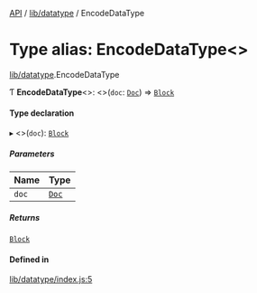 [API](../README.md) / [lib/datatype](../modules/lib_datatype.md) / EncodeDataType

# Type alias: EncodeDataType<\>

[lib/datatype](../modules/lib_datatype.md).EncodeDataType

Ƭ **EncodeDataType**<\>: <\>(`doc`: [`Doc`](lib_types.Doc.md)) => [`Block`](lib_types.Block.md)

#### Type declaration

▸ <\>(`doc`): [`Block`](lib_types.Block.md)

##### Parameters

| Name | Type |
| :------ | :------ |
| `doc` | [`Doc`](lib_types.Doc.md) |

##### Returns

[`Block`](lib_types.Block.md)

#### Defined in

[lib/datatype/index.js:5](https://github.com/digidem/mapeo-core-next/blob/8584770/lib/datatype/index.js#L5)
